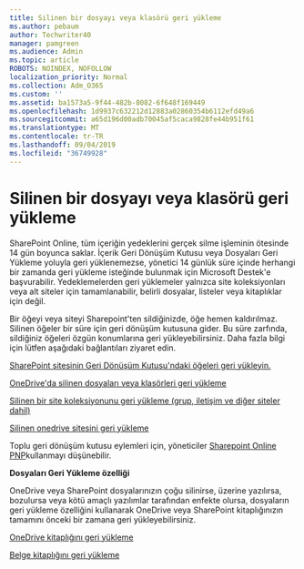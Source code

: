 ```yaml
---
title: Silinen bir dosyayı veya klasörü geri yükleme
ms.author: pebaum
author: Techwriter40
manager: pamgreen
ms.audience: Admin
ms.topic: article
ROBOTS: NOINDEX, NOFOLLOW
localization_priority: Normal
ms.collection: Adm_O365
ms.custom: ''
ms.assetid: ba1573a5-9f44-482b-8082-6f648f169449
ms.openlocfilehash: 1d9937c632212d12883a02860354b6112efd49a6
ms.sourcegitcommit: a65d196d00adb70045af5caca9828fe44b951f61
ms.translationtype: MT
ms.contentlocale: tr-TR
ms.lasthandoff: 09/04/2019
ms.locfileid: "36749928"
---
```

# <a name="restore-a-deleted-file-or-folder"></a>Silinen bir dosyayı veya klasörü geri yükleme

SharePoint Online, tüm içeriğin yedeklerini gerçek silme işleminin ötesinde 14 gün boyunca saklar. İçerik Geri Dönüşüm Kutusu veya Dosyaları Geri Yükleme yoluyla geri yüklenemezse, yönetici 14 günlük süre içinde herhangi bir zamanda geri yükleme isteğinde bulunmak için Microsoft Destek'e başvurabilir. Yedeklemelerden geri yüklemeler yalnızca site koleksiyonları veya alt siteler için tamamlanabilir, belirli dosyalar, listeler veya kitaplıklar için değil.

Bir öğeyi veya siteyi Sharepoint'ten sildiğinizde, öğe hemen kaldırılmaz. Silinen öğeler bir süre için geri dönüşüm kutusuna gider. Bu süre zarfında, sildiğiniz öğeleri özgün konumlarına geri yükleyebilirsiniz. Daha fazla bilgi için lütfen aşağıdaki bağlantıları ziyaret edin.

[SharePoint sitesinin Geri Dönüşüm Kutusu'ndaki öğeleri geri yükleyin.](https://support.office.com/article/restore-deleted-items-from-the-site-collection-recycle-bin-5fa924ee-16d7-487b-9a0a-021b9062d14b)

[OneDrive'da silinen dosyaları veya klasörleri geri yükleme](https://support.office.com/article/Restore-deleted-files-or-folders-in-OneDrive-949ada80-0026-4db3-a953-c99083e6a84f)

[Silinen bir site koleksiyonunu geri yükleme (grup, iletişim ve diğer siteler dahil)](https://docs.microsoft.com/sharepoint/restore-deleted-site-collection)

[Silinen onedrive sitesini geri yükleme](https://docs.microsoft.com/onedrive/restore-deleted-onedrive)

Toplu geri dönüşüm kutusu eylemleri için, yöneticiler [Sharepoint Online PNP](https://docs.microsoft.com/powershell/sharepoint/sharepoint-pnp/sharepoint-pnp-cmdlets?view=sharepoint-ps)kullanmayı düşünebilir.

**Dosyaları Geri Yükleme özelliği**

OneDrive veya SharePoint dosyalarınızın çoğu silinirse, üzerine yazılırsa, bozulursa veya kötü amaçlı yazılımlar tarafından enfekte olursa, dosyaların geri yükleme özelliğini kullanarak OneDrive veya SharePoint kitaplığınızın tamamını önceki bir zamana geri yükleyebilirsiniz.

[OneDrive kitaplığını geri yükleme](https://support.office.com/article/restore-your-onedrive-fa231298-759d-41cf-bcd0-25ac53eb8a15)

[Belge kitaplığını geri yükleme](https://support.office.com/article/restore-a-document-library-317791c3-8bd0-4dfd-8254-3ca90883d39a)

